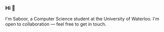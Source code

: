 <h3> Hi 👋</h3>
<p> I'm Saboor, a Computer Science student at the University of Waterloo. I'm open to collaboration — feel free to get in touch. </p>
